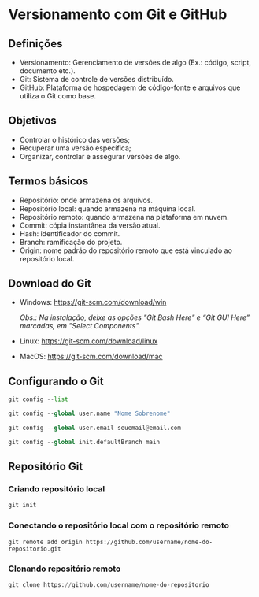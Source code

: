 # Versionamento com Git e GitHub
  
## Definições
  * Versionamento: Gerenciamento de versões de algo (Ex.: código, script, documento etc.).
  * Git: Sistema de controle de versões distribuído.
  * GitHub: Plataforma de hospedagem de código-fonte e arquivos que utiliza o Git como base.

## Objetivos
  * Controlar o histórico das versões;
  * Recuperar uma versão específica;
  * Organizar, controlar e assegurar versões de algo.

## Termos básicos
  * Repositório: onde armazena os arquivos.
  * Repositório local: quando armazena na máquina local.
  * Repositório remoto: quando armazena na plataforma em nuvem.
  * Commit: cópia instantânea da versão atual.
  * Hash: identificador do commit.
  * Branch: ramificação do projeto.
  * Origin: nome padrão do repositório remoto que está vinculado ao repositório local.

## Download do Git
  * Windows: https://git-scm.com/download/win

    _Obs.: Na instalação, deixe as opções "Git Bash Here" e “Git GUI Here” marcadas, em "Select Components"._
  * Linux: https://git-scm.com/download/linux
  * MacOS: https://git-scm.com/download/mac

## Configurando o Git
``` Python 
git config --list
```
``` Python 
git config --global user.name "Nome Sobrenome"
```
``` Python
git config --global user.email seuemail@email.com
```
``` Python
git config --global init.defaultBranch main
```

## Repositório Git

### Criando repositório local
``` Python
git init
```

### Conectando o repositório local com o repositório remoto
```
git remote add origin https://github.com/username/nome-do-repositorio.git
```

### Clonando repositório remoto
``` Python
git clone https://github.com/username/nome-do-repositorio
```

